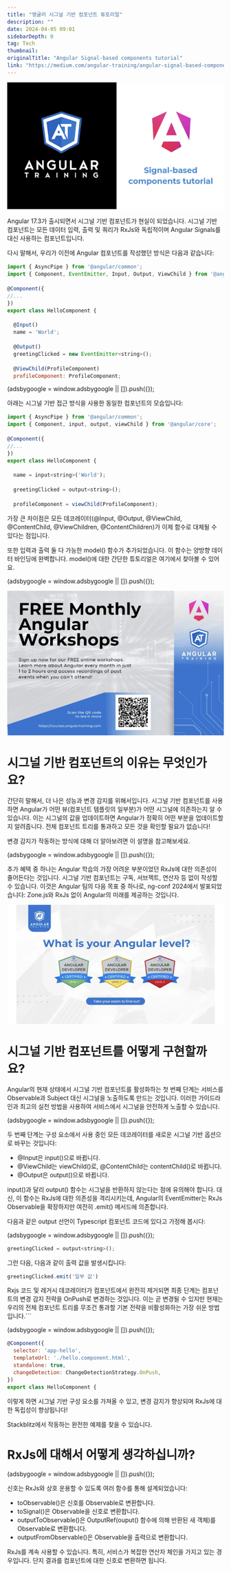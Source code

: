 ```yaml
---
title: "앵귤러 시그널 기반 컴포넌트 튜토리얼"
description: ""
date: 2024-04-05 09:01
sidebarDepth: 0
tag: Tech
thumbnail: 
originalTitle: "Angular Signal-based components tutorial"
link: "https://medium.com/angular-training/angular-signal-based-components-tutorial-4e4b4b1dfa96"
---
```



<img src="./img/AngularSignal-basedcomponentstutorial_0.png" />

Angular 17.3가 출시되면서 시그널 기반 컴포넌트가 현실이 되었습니다. 시그널 기반 컴포넌트는 모든 데이터 입력, 출력 및 쿼리가 RxJs와 독립적이며 Angular Signals를 대신 사용하는 컴포넌트입니다.

다시 말해서, 우리가 이전에 Angular 컴포넌트를 작성했던 방식은 다음과 같습니다:

```js
import { AsyncPipe } from '@angular/common';
import { Component, EventEmitter, Input, Output, ViewChild } from '@angular/core';

@Component({
//...
})
export class HelloComponent {

  @Input()
  name = 'World';

  @Output()
  greetingClicked = new EventEmitter<string>();

  @ViewChild(ProfileComponent)
  profileComponent: ProfileComponent;
```

<!-- ui-log 수평형 -->
<ins class="adsbygoogle"
  style="display:block"
  data-ad-client="ca-pub-4877378276818686"
  data-ad-slot="9743150776"
  data-ad-format="auto"
  data-full-width-responsive="true"></ins>
<component is="script">
(adsbygoogle = window.adsbygoogle || []).push({});
</component>

아래는 시그널 기반 접근 방식을 사용한 동일한 컴포넌트의 모습입니다:

```js
import { AsyncPipe } from '@angular/common';
import { Component, input, output, viewChild } from '@angular/core';

@Component({
//...
})
export class HelloComponent {

  name = input<string>('World');

  greetingClicked = output<string>();

  profileComponent = viewChild(ProfileComponent);
```

가장 큰 차이점은 모든 데코레이터(@Input, @Output, @ViewChild, @ContentChild, @ViewChildren, @ContentChildren)가 이제 함수로 대체될 수 있다는 점입니다.

또한 입력과 출력 둘 다 가능한 model() 함수가 추가되었습니다. 이 함수는 양방향 데이터 바인딩에 완벽합니다. model()에 대한 간단한 튜토리얼은 여기에서 찾아볼 수 있어요.

<!-- ui-log 수평형 -->
<ins class="adsbygoogle"
  style="display:block"
  data-ad-client="ca-pub-4877378276818686"
  data-ad-slot="9743150776"
  data-ad-format="auto"
  data-full-width-responsive="true"></ins>
<component is="script">
(adsbygoogle = window.adsbygoogle || []).push({});
</component>

<img src="./img/AngularSignal-basedcomponentstutorial_1.png" />

# 시그널 기반 컴포넌트의 이유는 무엇인가요?

간단히 말해서, 더 나은 성능과 변경 감지를 위해서입니다. 시그널 기반 컴포넌트를 사용하면 Angular가 어떤 뷰(컴포넌트 템플릿의 일부분)가 어떤 시그널에 의존하는지 알 수 있습니다. 이는 시그널의 값을 업데이트하면 Angular가 정확히 어떤 부분을 업데이트할지 알려줍니다. 전체 컴포넌트 트리를 통과하고 모든 것을 확인할 필요가 없습니다!

변경 감지가 작동하는 방식에 대해 더 알아보려면 이 설명을 참고해보세요.

<!-- ui-log 수평형 -->
<ins class="adsbygoogle"
  style="display:block"
  data-ad-client="ca-pub-4877378276818686"
  data-ad-slot="9743150776"
  data-ad-format="auto"
  data-full-width-responsive="true"></ins>
<component is="script">
(adsbygoogle = window.adsbygoogle || []).push({});
</component>

추가 혜택 중 하나는 Angular 학습의 가장 어려운 부분이었던 RxJs에 대한 의존성이 줄어든다는 것입니다. 시그널 기반 컴포넌트는 구독, 서브젝트, 연산자 등 없이 작성할 수 있습니다. 이것은 Angular 팀의 다음 목표 중 하나로, ng-conf 2024에서 발표되었습니다: Zone.js와 RxJs 없이 Angular의 미래를 제공하는 것입니다.

![AngularSignal-basedcomponentstutorial_2](./img/AngularSignal-basedcomponentstutorial_2.png)

# 시그널 기반 컴포넌트를 어떻게 구현할까요?

Angular의 현재 상태에서 시그널 기반 컴포넌트를 활성화하는 첫 번째 단계는 서비스를 Observable과 Subject 대신 시그널을 노출하도록 만드는 것입니다. 이러한 가이드라인과 최고의 실천 방법을 사용하여 서비스에서 시그널을 안전하게 노출할 수 있습니다.

<!-- ui-log 수평형 -->
<ins class="adsbygoogle"
  style="display:block"
  data-ad-client="ca-pub-4877378276818686"
  data-ad-slot="9743150776"
  data-ad-format="auto"
  data-full-width-responsive="true"></ins>
<component is="script">
(adsbygoogle = window.adsbygoogle || []).push({});
</component>

두 번째 단계는 구성 요소에서 사용 중인 모든 데코레이터를 새로운 시그널 기반 옵션으로 바꾸는 것입니다:

- @Input은 input()으로 바뀝니다.
- @ViewChild는 viewChild()로, @ContentChild는 contentChild()로 바뀝니다.
- @Output은 output()으로 바뀝니다.

input()과 달리 output() 함수는 시그널을 반환하지 않는다는 점에 유의해야 합니다. 대신, 이 함수는 RxJs에 대한 의존성을 격리시키는데, Angular의 EventEmitter는 RxJs Observable을 확장하지만 여전히 .emit() 메서드에 의존합니다.

다음과 같은 output 선언이 Typescript 컴포넌트 코드에 있다고 가정해 봅시다:

<!-- ui-log 수평형 -->
<ins class="adsbygoogle"
  style="display:block"
  data-ad-client="ca-pub-4877378276818686"
  data-ad-slot="9743150776"
  data-ad-format="auto"
  data-full-width-responsive="true"></ins>
<component is="script">
(adsbygoogle = window.adsbygoogle || []).push({});
</component>

```js
greetingClicked = output<string>();
```

그런 다음, 다음과 같이 출력 값을 발생시킵니다:

```js
greetingClicked.emit('일부 값')
```

Rxjs 코드 및 레거시 데코레이터가 컴포넌트에서 완전히 제거되면 최종 단계는 컴포넌트의 변경 감지 전략을 OnPush로 변경하는 것입니다. 이는 곧 변경될 수 있지만 현재는 우리의 전체 컴포넌트 트리를 무조건 통과할 기본 전략을 비활성화하는 가장 쉬운 방법입니다.```

<!-- ui-log 수평형 -->
<ins class="adsbygoogle"
  style="display:block"
  data-ad-client="ca-pub-4877378276818686"
  data-ad-slot="9743150776"
  data-ad-format="auto"
  data-full-width-responsive="true"></ins>
<component is="script">
(adsbygoogle = window.adsbygoogle || []).push({});
</component>

```js
@Component({
  selector: 'app-hello',
  templateUrl: './hello.component.html',
  standalone: true,
  changeDetection: ChangeDetectionStrategy.OnPush,
})
export class HelloComponent {
```

이렇게 하면 시그널 기반 구성 요소를 가져올 수 있고, 변경 감지가 향상되며 RxJs에 대한 독립성이 향상됩니다!

Stackblitz에서 작동하는 완전한 예제를 찾을 수 있습니다.

# RxJs에 대해서 어떻게 생각하십니까?

<!-- ui-log 수평형 -->
<ins class="adsbygoogle"
  style="display:block"
  data-ad-client="ca-pub-4877378276818686"
  data-ad-slot="9743150776"
  data-ad-format="auto"
  data-full-width-responsive="true"></ins>
<component is="script">
(adsbygoogle = window.adsbygoogle || []).push({});
</component>

신호는 RxJs와 상호 운용할 수 있도록 여러 함수를 통해 설계되었습니다:

- toObservable()은 신호를 Observable로 변환합니다.
- toSignal()은 Observable을 신호로 변환합니다.
- outputToObservable()은 OutputRef(ouput() 함수에 의해 반환된 새 객체)를 Observable로 변환합니다.
- outputFromObservable()은 Observable을 출력으로 변환합니다.

RxJs를 계속 사용할 수 있습니다. 특히, 서비스가 복잡한 연산자 체인을 가지고 있는 경우입니다. 단지 결과를 컴포넌트에 대한 신호로 변환하면 됩니다.